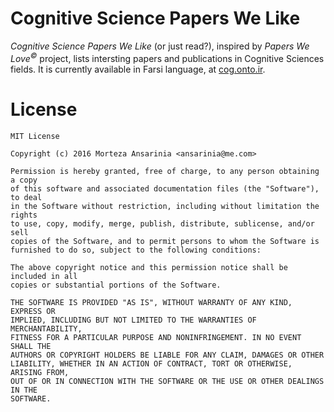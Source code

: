 # Cognitive Science Papers We Like
*Cognitive Science Papers We Like* (or just read?), inspired by *Papers We Love<sup>&copy;</sup>* project, lists intersting papers and publications in Cognitive Sciences fields. It is currently available in Farsi language, at [cog.onto.ir](http://cog.onto.ir).

# License

```
MIT License

Copyright (c) 2016 Morteza Ansarinia <ansarinia@me.com>

Permission is hereby granted, free of charge, to any person obtaining a copy
of this software and associated documentation files (the "Software"), to deal
in the Software without restriction, including without limitation the rights
to use, copy, modify, merge, publish, distribute, sublicense, and/or sell
copies of the Software, and to permit persons to whom the Software is
furnished to do so, subject to the following conditions:

The above copyright notice and this permission notice shall be included in all
copies or substantial portions of the Software.

THE SOFTWARE IS PROVIDED "AS IS", WITHOUT WARRANTY OF ANY KIND, EXPRESS OR
IMPLIED, INCLUDING BUT NOT LIMITED TO THE WARRANTIES OF MERCHANTABILITY,
FITNESS FOR A PARTICULAR PURPOSE AND NONINFRINGEMENT. IN NO EVENT SHALL THE
AUTHORS OR COPYRIGHT HOLDERS BE LIABLE FOR ANY CLAIM, DAMAGES OR OTHER
LIABILITY, WHETHER IN AN ACTION OF CONTRACT, TORT OR OTHERWISE, ARISING FROM,
OUT OF OR IN CONNECTION WITH THE SOFTWARE OR THE USE OR OTHER DEALINGS IN THE
SOFTWARE.
```
